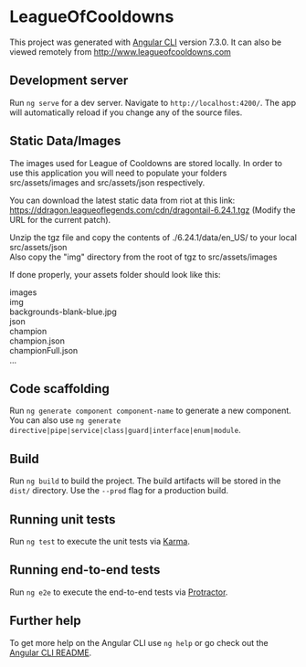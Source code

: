 # LeagueOfCooldowns

This project was generated with [Angular CLI](https://github.com/angular/angular-cli) version 7.3.0.
It can also be viewed remotely from http://www.leagueofcooldowns.com

## Development server

Run `ng serve` for a dev server. Navigate to `http://localhost:4200/`. The app will automatically reload if you change any of the source files.

## Static Data/Images

The images used for League of Cooldowns are stored locally. In order to use this application you will need to populate your folders src/assets/images and src/assets/json respectively.  

You can download the latest static data from riot at this link: https://ddragon.leagueoflegends.com/cdn/dragontail-6.24.1.tgz (Modify the URL for the current patch).  

Unzip the tgz file and copy the contents of ./6.24.1/data/en_US/ to your local src/assets/json  
Also copy the  "img" directory from the root of tgz to src/assets/images  

If done properly, your assets folder should look like this:  
  
images  
  img  
  backgrounds-blank-blue.jpg  
json  
  champion  
  champion.json  
  championFull.json  
  ...  

## Code scaffolding

Run `ng generate component component-name` to generate a new component. You can also use `ng generate directive|pipe|service|class|guard|interface|enum|module`.

## Build

Run `ng build` to build the project. The build artifacts will be stored in the `dist/` directory. Use the `--prod` flag for a production build.

## Running unit tests

Run `ng test` to execute the unit tests via [Karma](https://karma-runner.github.io).

## Running end-to-end tests

Run `ng e2e` to execute the end-to-end tests via [Protractor](http://www.protractortest.org/).

## Further help

To get more help on the Angular CLI use `ng help` or go check out the [Angular CLI README](https://github.com/angular/angular-cli/blob/master/README.md).
